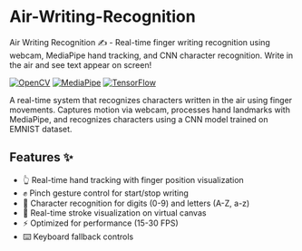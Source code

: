 # Air-Writing-Recognition
Air Writing Recognition ✍️ - Real-time finger writing recognition using webcam, MediaPipe hand tracking, and CNN character recognition. Write in the air and see text appear on screen!

[![OpenCV](https://img.shields.io/badge/OpenCV-5.0-blue.svg)](https://opencv.org/)
[![MediaPipe](https://img.shields.io/badge/MediaPipe-0.10-red.svg)](https://mediapipe.dev/)
[![TensorFlow](https://img.shields.io/badge/TensorFlow-2.12-orange.svg)](https://tensorflow.org/)

A real-time system that recognizes characters written in the air using finger movements. Captures motion via webcam, processes hand landmarks with MediaPipe, and recognizes characters using a CNN model trained on EMNIST dataset.



## Features ✨

- 👆 Real-time hand tracking with finger position visualization
- ✊ Pinch gesture control for start/stop writing
- 🎯 Character recognition for digits (0-9) and letters (A-Z, a-z)
- 📝 Real-time stroke visualization on virtual canvas
- ⚡ Optimized for performance (15-30 FPS)
- ⌨️ Keyboard fallback controls

